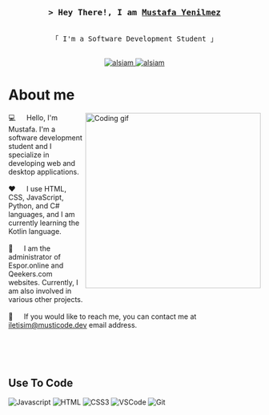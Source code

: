 
<!-- Intro  -->
<h3 align="center">
        <samp>&gt; Hey There!, I am
                <b><a target="_blank" href="https://musticode.dev">Mustafa  Yenilmez</a></b>
        </samp>
</h3>


<p align="center"> 
  <samp>
    <br>
    「 I'm a Software Development Student 」
    <br>
    <br>
  </samp>
</p>

<p align="center">
 <a href="https://musticode.dev" target="blank">
  <img src="https://img.shields.io/badge/Website-DC143C?style=for-the-badge&logo=medium&logoColor=white" alt="alsiam" />
 </a>
 <a href="https://www.linkedin.com/in/mustafa-yenilmez-79232a253/" target="_blank">
  <img src="https://img.shields.io/badge/LinkedIn-0077B5?style=for-the-badge&logo=linkedin&logoColor=white" alt="alsiam"/>
 </a>
<br />

<!-- About Section -->
 # About me
 
<p>
 <img align="right" width="350" src="/assets/programmer.gif" alt="Coding gif" />
  
 💻 &emsp; Hello, I'm Mustafa. I'm a software development student and I specialize in developing web and desktop applications.<br/><br/>
 ❤️ &emsp; I use HTML, CSS, JavaScript, Python, and C# languages, and I am currently learning the Kotlin language.<br/><br/>
 📧 &emsp; I am the administrator of Espor.online and Qeekers.com websites. Currently, I am also involved in various other projects.<br/><br/>
 💬 &emsp; If you would like to reach me, you can contact me at iletisim@musticode.dev email address.

</p>

<br/>
<br/>
<br/>

## Use To Code

![Javascript](https://img.shields.io/badge/Javascript-F0DB4F?style=for-the-badge&labelColor=black&logo=javascript&logoColor=F0DB4F)
![HTML](https://img.shields.io/badge/HTML5-E34F26?style=for-the-badge&logo=html5&logoColor=white)
![CSS3](https://img.shields.io/badge/CSS3-1572B6?style=for-the-badge&logo=css3&logoColor=white)
![VSCode](https://img.shields.io/badge/Visual_Studio-0078d7?style=for-the-badge&logo=visual%20studio&logoColor=white)
![Git](https://img.shields.io/badge/Git-F05032?style=for-the-badge&logo=git&logoColor=white)

<br/>
